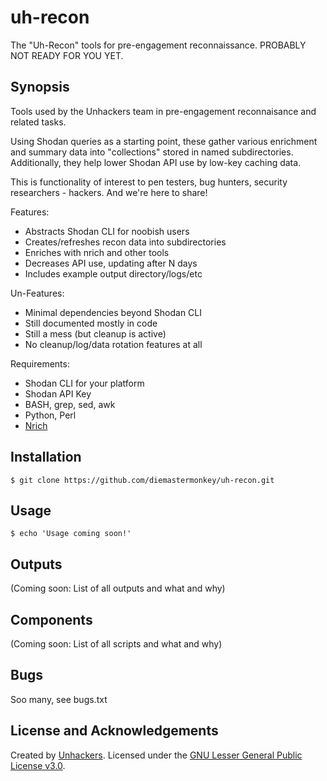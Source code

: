 # uh-recon

The "Uh-Recon" tools for pre-engagement reconnaissance. PROBABLY NOT READY FOR YOU YET.

## Synopsis
Tools used by the Unhackers team in pre-engagement reconnaisance and related tasks. 

Using Shodan  queries as a starting point, these gather various enrichment 
and summary data into "collections" stored in named subdirectories.
Additionally, they help lower Shodan API use by low-key caching data.

This is functionality of interest to pen testers, bug hunters, security researchers - hackers. 
And we're here to share!

Features:
* Abstracts Shodan CLI for noobish users
* Creates/refreshes recon data into subdirectories
* Enriches with nrich and other tools
* Decreases API use, updating after N days
* Includes example output directory/logs/etc

Un-Features:
* Minimal dependencies beyond Shodan CLI
* Still documented mostly in code
* Still a mess (but cleanup is active)
* No cleanup/log/data rotation features at all

Requirements:
* Shodan CLI for your platform
* Shodan API Key
* BASH, grep, sed, awk
* Python, Perl
* [Nrich](https://gitlab.com/shodan-public/nrich)

## Installation

```console
$ git clone https://github.com/diemastermonkey/uh-recon.git
```

## Usage

```console
$ echo 'Usage coming soon!'
```

## Outputs
(Coming soon: List of all outputs and what and why)

## Components
(Coming soon: List of all scripts and what and why)

## Bugs
Soo many, see bugs.txt

## License and Acknowledgements

Created by [Unhackers](https://unhackers.net/).
Licensed under the [GNU Lesser General Public License v3.0](LICENSE).
